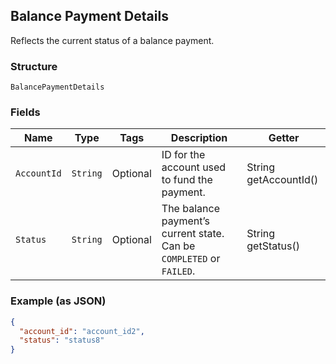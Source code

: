 ## Balance Payment Details

Reflects the current status of a balance payment.

### Structure

`BalancePaymentDetails`

### Fields

| Name | Type | Tags | Description | Getter |
|  --- | --- | --- | --- | --- |
| `AccountId` | `String` | Optional | ID for the account used to fund the payment. | String getAccountId() |
| `Status` | `String` | Optional | The balance payment’s current state. Can be `COMPLETED` or `FAILED`. | String getStatus() |

### Example (as JSON)

```json
{
  "account_id": "account_id2",
  "status": "status8"
}
```


